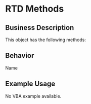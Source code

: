 # RTD Methods

## Business Description
This object has the following methods:

## Behavior
Name

## Example Usage
No VBA example available.